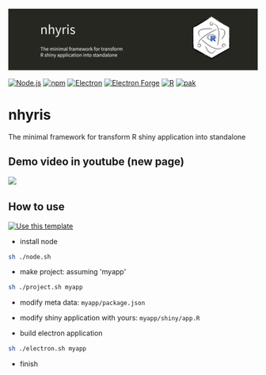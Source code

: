 ![Project banner](./images/banner.png)

[![Node.js](https://img.shields.io/badge/node.js-22.13.1-5FA04E?logo=nodedotjs&style=for-the-badge&logoColor=white)](https://nodejs.org/)
[![npm](https://img.shields.io/badge/npm-11.4.1-CB3837?logo=npm&style=for-the-badge&logoColor=white)](https://nodejs.org/)
[![Electron](https://img.shields.io/badge/electron-36.4.0-47848F?logo=electron&style=for-the-badge&logoColor=white)](https://www.electronjs.org/)
[![Electron Forge](https://img.shields.io/badge/electron--forge-7.8.0-6aa4b4?logo=electron&style=for-the-badge&logoColor=white)](https://www.electronforge.io/)
[![R](https://img.shields.io/badge/R-4.5.0-276DC3?logo=R&style=for-the-badge&logoColor=white)](https://www.r-project.org/)
[![pak](https://img.shields.io/badge/pak-0.9.0-1E90FF?style=for-the-badge&logoColor=white)](https://pak.r-lib.org/)

# nhyris

The minimal framework for transform R shiny application into standalone

## Demo video in youtube (new page)

<a href='https://youtu.be/P300v5u-PPI' target="_blank">
  <img src='https://github.com/user-attachments/assets/fc93f66b-2add-4d03-9c38-8901b147a769'>
</a>

## How to use

[![Use this template](https://img.shields.io/badge/USE_THIS_TEMPLATE-54A258?style=for-the-badge)](https://github.com/new?template_owner=jahnen&template_name=nhyris&owner=%40me)

- install node

```sh
sh ./node.sh
```

- make project: assuming 'myapp'

```sh
sh ./project.sh myapp
```

- modify meta data: `myapp/package.json`
- modify shiny application with yours: `myapp/shiny/app.R`

- build electron application

```sh
sh ./electron.sh myapp
```

- finish

